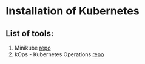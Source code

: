 # Installation of Kubernetes


## List of tools:
1) Minikube [repo](https://github.com/kubernetes/minikube)
2) kOps - Kubernetes Operations [repo](https://github.com/kubernetes/kops)